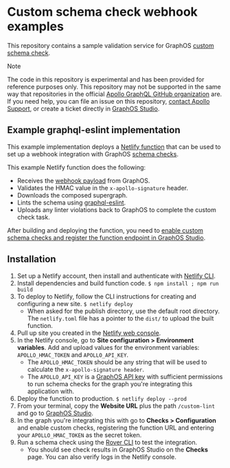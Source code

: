 # Custom schema check webhook examples

This repository contains a sample validation service for GraphOS [custom schema check](https://www.apollographql.com/docs/graphos/delivery/custom-checks).

> [!NOTE]  
> The code in this repository is experimental and has been provided for reference purposes only. This repository may not be supported in the same way that repositories in the official [Apollo GraphQL GitHub organization](https://github.com/apollographql) are. If you need help, you can file an issue on this repository, [contact Apollo Support](https://support.apollographql.com/), or create a ticket directly in [GraphOS Studio](https://studio.apollographql.com/).

## Example graphql-eslint implementation

This example implementation deploys a [Netlify function](https://www.netlify.com/platform/core/functions/) that can be used to set up a webhook integration with GraphOS [schema checks](https://www.apollographql.com/docs/graphos/delivery/schema-checks).

This example Netlify function does the following:

- Receives the [webhook payload](http://localhost:3000/graphos/delivery/custom-checks#webhook-format) from GraphOS.
- Validates the HMAC value in the `x-apollo-signature` header.
- Downloads the composed supergraph.
- Lints the schema using [graphql-eslint](https://github.com/dimaMachina/graphql-eslint#readme).
- Uploads any linter violations back to GraphOS to complete the custom check task.

After building and deploying the function, you need to [enable custom schema checks and register the function endpoint in GraphOS Studio](https://www.apollographql.com/docs/graphos/delivery/custom-checks#enable-custom-checks-in-studio).

## Installation

1. Set up a Netlify account, then install and authenticate with [Netlify CLI](https://docs.netlify.com/cli/get-started/).
1. Install dependencies and build function code. `$ npm install ; npm run build`
1. To deploy to Netlify, follow the CLI instructions for creating and configuring a new site. `$ netlify deploy`
   - When asked for the publish directory, use the default root directory. The `netlify.toml` file has a pointer to the `dist/` to upload the built function.
1. Pull up site you created in the [Netlify web console](https://app.netlify.com/).
1. In the Netlify console, go to **Site configuration > Environment variables**. Add and upload values for the environment variables: `APOLLO_HMAC_TOKEN` and `APOLLO_API_KEY`.
   - The `APOLLO_HMAC_TOKEN` should be any string that will be used to calculate the `x-apollo-signature header`.
   - The `APOLLO_API_KEY` is a [GraphOS API key](https://www.apollographql.com/docs/graphos/api-keys/) with sufficient permissions to run schema checks for the graph you're integrating this application with.
1. Deploy the function to production. `$ netlify deploy --prod`
1. From your terminal, copy the **Website URL** plus the path `/custom-lint` and go to [GraphOS Studio](https://studio.apollographql.com/).
1. In the graph you're integrating this with go to **Checks > Configuration** and enable custom checks, registering the function URL and entering your `APOLLO_HMAC_TOKEN` as the secret token.
1. Run a schema check using the [Rover CLI](https://www.apollographql.com/docs/rover/) to test the integration.
   - You should see check results in GraphOS Studio on the **Checks** page. You can also verify logs in the Netlify console.
